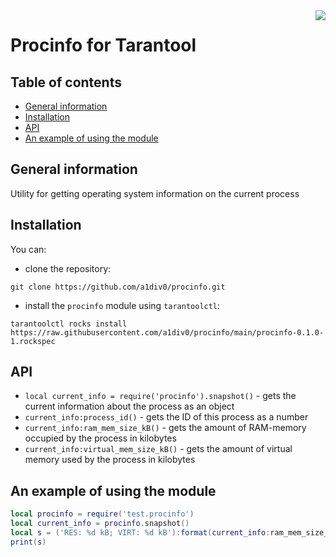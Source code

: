 <a href="http://tarantool.org">
   <img src="https://avatars2.githubusercontent.com/u/2344919?v=2&s=250"
align="right">
</a>

# Procinfo for Tarantool
## Table of contents
* [General information](#general-information)
* [Installation](#installation)
* [API](#api)
* [An example of using the module](#an-example-of-using-the-module)

## General information
Utility for getting operating system information on the current process

## Installation
You can:
* clone the repository:
``` shell
git clone https://github.com/a1div0/procinfo.git
```
* install the `procinfo` module using `tarantoolctl`:
```shell
tarantoolctl rocks install https://raw.githubusercontent.com/a1div0/procinfo/main/procinfo-0.1.0-1.rockspec
```

## API
* `local current_info = require('procinfo').snapshot()` - gets the current
information about the process as an object
* `current_info:process_id()` - gets the ID of this process as a number
* `current_info:ram_mem_size_kB()` - gets the amount of RAM-memory occupied
by the process in kilobytes
* `current_info:virtual_mem_size_kB()` - gets the amount of virtual memory
used by the process in kilobytes

## An example of using the module
```lua
local procinfo = require('test.procinfo')
local current_info = procinfo.snapshot()
local s = ('RES: %d kB; VIRT: %d kB'):format(current_info:ram_mem_size_kB(), current_info:virtual_mem_size_kB())
print(s)
```